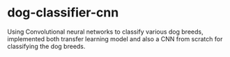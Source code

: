 # dog-classifier-cnn
Using Convolutional neural networks to classify various dog breeds, implemented both transfer learning model and also a CNN from scratch for classifying the dog breeds.
